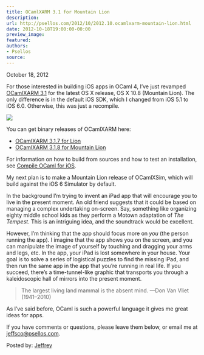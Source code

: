 ```yaml
---
title: OCamlXARM 3.1 for Mountain Lion
description:
url: http://psellos.com/2012/10/2012.10.ocamlxarm-mountain-lion.html
date: 2012-10-18T19:00:00-00:00
preview_image:
featured:
authors:
- Psellos
source:
---
```


<div class="date">October 18, 2012</div>

<p>For those interested in building iOS apps in OCaml 4, I&rsquo;ve just revamped
<a href="http://psellos.com/ocaml/compile-to-iphone.html">OCamlXARM 3.1</a> for the latest OS X
release, OS X 10.8 (Mountain Lion).  The only difference is in the
default iOS SDK, which I changed from iOS 5.1 to iOS 6.0.  Otherwise,
this was just a recompile.</p>

<div class="flowaroundimg" style="margin-top: 1.0em;">
<a href="http://psellos.com/ocaml/compile-to-iphone.html"><img src="http://psellos.com/images/ipad-mirror-man.png"/></a>
</div>

<p>You can get binary releases of OCamlXARM here:</p>

<ul class="rightoffloat">
<li><a href="http://psellos.com/pub/ocamlxarm/ocaml-4.00.0+xarm-3.1.7.dmg">OCamlXARM 3.1.7 for Lion</a></li>
<li><a href="http://psellos.com/pub/ocamlxarm/ocaml-4.00.0+xarm-3.1.8.dmg">OCamlXARM 3.1.8 for Mountain Lion</a></li>
</ul>

<p>For information on how to build from sources and how to test an
installation, see <a href="http://psellos.com/ocaml/compile-to-iphone.html">Compile OCaml for
iOS</a>.</p>

<p>My next plan is to make a Mountain Lion release of OCamlXSim, which will
build against the iOS 6 Simulator by default.</p>

<p>In the background I&rsquo;m trying to invent an iPad app that will encourage
you to live in the present moment.  An old friend suggests that it could
be based on managing a complex undertaking on-screen.  Say, something
like organizing eighty middle school kids as they perform a Motown
adaptation of <em>The Tempest</em>.  This is an intriguing idea, and the
soundtrack would be excellent.</p>

<p>However, I&rsquo;m thinking that the app should focus more on <em>you</em> (the
person running the app).  I imagine that the app shows you on the
screen, and you can manipulate the image of yourself by touching and
dragging your arms and legs, etc.  In the app, your iPad is lost
somewhere in your house.  Your goal is to solve a series of logistical
puzzles to find the missing iPad, and then run the same app in the app
that you&rsquo;re running in real life.  If you succeed, there&rsquo;s a
time-tunnel-like graphic that transports you through a kaleidoscopic
hall of mirrors into the present moment.</p>

<blockquote>
  <p>The largest living land mammal is the absent mind. &mdash;Don Van Vliet
  (1941&ndash;2010)</p>
</blockquote>

<p>As I&rsquo;ve said before, OCaml is such a powerful language it gives me great
ideas for apps.</p>

<p>If you have comments or questions, please leave them below, or email me
at <a href="mailto:jeffsco@psellos.com">jeffsco@psellos.com</a>.</p>

<p>Posted by: <a href="http://psellos.com/aboutus.html#jeffreya.scofieldphd">Jeffrey</a></p>

<p></p>

